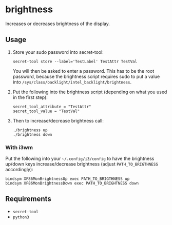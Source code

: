 # brightness

Increases or decreases brightness of the display.

## Usage

1. Store your sudo password into secret-tool:

    ```
    secret-tool store --label='TestLabel' TestAttr TestVal
    ```

    You will then be asked to enter a password. This has to be the root password, because the brightness script requires sudo to put a value into
`/sys/class/backlight/intel_backlight/brightness`.

2. Put the following into the brightness script (depending on what you used in the first step):

    ```
    secret_tool_attribute = "TestAttr"
    secret_tool_value = "TestVal"
    ```

3. Then to increase/decrease brightness call:

    ```
    ./brightness up
    ./brightness down
    ```

### With i3wm

Put the following into your `~/.config/i3/config` to have the brightness up/down keys
increase/decrease brightness (adjust `PATH_TO_BRIGTHNESS` accordingly):

```
bindsym XF86MonBrightnessUp exec PATH_TO_BRIGTHNESS up    
bindsym XF86MonBrightnessDown exec PATH_TO_BRIGHTNESS down
```

## Requirements

- `secret-tool`
- `python3`
